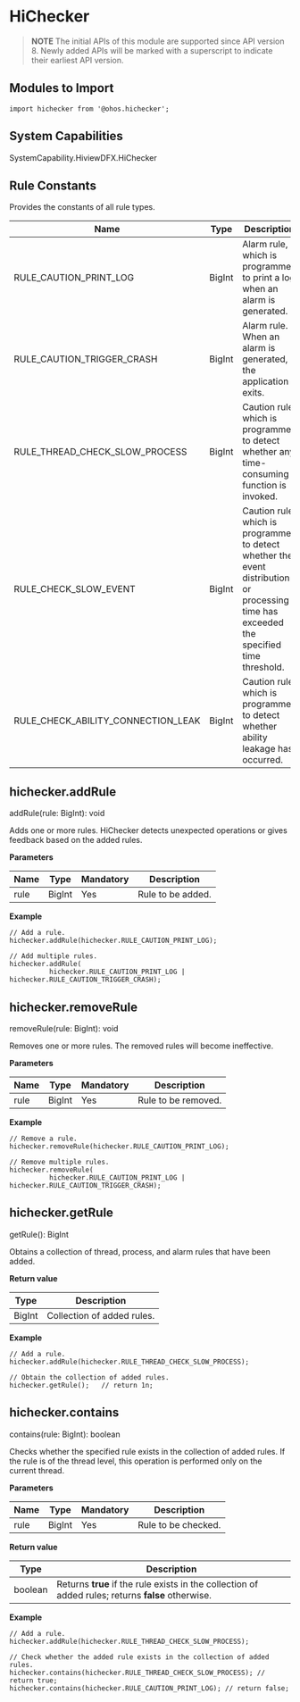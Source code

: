 # HiChecker

> **NOTE**
> The initial APIs of this module are supported since API version 8. Newly added APIs will be marked with a superscript to indicate their earliest API version.


## Modules to Import

```
import hichecker from '@ohos.hichecker';
```


## System Capabilities

SystemCapability.HiviewDFX.HiChecker

## Rule Constants

Provides the constants of all rule types.

| Name| Type| Description|
| ---------------------------------- | -------- | ------------------------------------------------------ |
| RULE_CAUTION_PRINT_LOG             | BigInt   | Alarm rule, which is programmed to print a log when an alarm is generated.|
| RULE_CAUTION_TRIGGER_CRASH         | BigInt   | Alarm rule. When an alarm is generated, the application exits.|
| RULE_THREAD_CHECK_SLOW_PROCESS     | BigInt   | Caution rule, which is programmed to detect whether any time-consuming function is invoked.|
| RULE_CHECK_SLOW_EVENT              | BigInt   | Caution rule, which is programmed to detect whether the event distribution or processing time has exceeded the specified time threshold.|
| RULE_CHECK_ABILITY_CONNECTION_LEAK | BigInt   | Caution rule, which is programmed to detect whether ability leakage has occurred.|


## hichecker.addRule

addRule(rule: BigInt): void

Adds one or more rules. HiChecker detects unexpected operations or gives feedback based on the added rules.

**Parameters**

| Name| Type| Mandatory| Description|
| ------ | ------ | ---- | ---------------- |
| rule   | BigInt | Yes| Rule to be added.|

**Example**

```
// Add a rule.
hichecker.addRule(hichecker.RULE_CAUTION_PRINT_LOG);

// Add multiple rules.
hichecker.addRule(
          hichecker.RULE_CAUTION_PRINT_LOG | hichecker.RULE_CAUTION_TRIGGER_CRASH);
```

## hichecker.removeRule

removeRule(rule: BigInt): void

Removes one or more rules. The removed rules will become ineffective.

**Parameters**

| Name| Type| Mandatory| Description|
| ------ | ------ | ---- | ---------------- |
| rule   | BigInt | Yes| Rule to be removed.|

**Example**

```
// Remove a rule.
hichecker.removeRule(hichecker.RULE_CAUTION_PRINT_LOG);

// Remove multiple rules.
hichecker.removeRule(
          hichecker.RULE_CAUTION_PRINT_LOG | hichecker.RULE_CAUTION_TRIGGER_CRASH);
```

## hichecker.getRule

getRule(): BigInt 

Obtains a collection of thread, process, and alarm rules that have been added.

**Return value**

| Type| Description|
| ------ | ---------------------- |
| BigInt | Collection of added rules.|

**Example**

```
// Add a rule.
hichecker.addRule(hichecker.RULE_THREAD_CHECK_SLOW_PROCESS);

// Obtain the collection of added rules.
hichecker.getRule();   // return 1n;
```

## hichecker.contains

contains(rule: BigInt): boolean

Checks whether the specified rule exists in the collection of added rules. If the rule is of the thread level, this operation is performed only on the current thread.

**Parameters**

| Name| Type| Mandatory| Description|
| ------ | ------ | ---- | ---------------- |
| rule   | BigInt | Yes| Rule to be checked.|

**Return value**

| Type| Description|
| ------- | ---------------------------------------------------------- |
| boolean | Returns **true** if the rule exists in the collection of added rules; returns **false** otherwise.|

**Example**

```
// Add a rule.
hichecker.addRule(hichecker.RULE_THREAD_CHECK_SLOW_PROCESS);

// Check whether the added rule exists in the collection of added rules.
hichecker.contains(hichecker.RULE_THREAD_CHECK_SLOW_PROCESS); // return true;
hichecker.contains(hichecker.RULE_CAUTION_PRINT_LOG); // return false;
```
